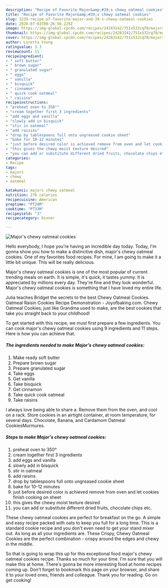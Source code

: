 ```yaml
---
description: "Recipe of Favorite Major&amp;#39;s chewy oatmeal cookies"
title: "Recipe of Favorite Major&amp;#39;s chewy oatmeal cookies"
slug: 3239-recipe-of-favorite-major-and-39-s-chewy-oatmeal-cookies
date: 2020-07-03T00:26:56.225Z
image: https://img-global.cpcdn.com/recipes/24283142/751x532cq70/majors-chewy-oatmeal-cookies-recipe-main-photo.jpg
thumbnail: https://img-global.cpcdn.com/recipes/24283142/751x532cq70/majors-chewy-oatmeal-cookies-recipe-main-photo.jpg
cover: https://img-global.cpcdn.com/recipes/24283142/751x532cq70/majors-chewy-oatmeal-cookies-recipe-main-photo.jpg
author: Loretta Young
ratingvalue: 3.3
reviewcount: 11
recipeingredient:
- " soft butter"
- " brown sugar"
- " granulated sugar"
- " eggs"
- " vanilla"
- " bisquick"
- " cinnamon"
- " quick cook oatmeal"
- " raisins"
recipeinstructions:
- "preheat oven to 350°"
- "cream together first 3 ingredients"
- "add eggs and vanilla"
- "slowly add in bisquick"
- "stir in oatmeal"
- "add raisins"
- "drop by tablespoons full onto ungreased cookie sheet"
- "bake for 10-12 minutes"
- "just before desired color is achieved remove from oven and let cookies finish cooking on sheet"
- "this gives the chewy moist texture desired"
- "you can add or substitute different dried fruits, chocolate chips etc."
categories:
- Recipe
tags:
- majors
- chewy
- oatmeal

katakunci: majors chewy oatmeal 
nutrition: 276 calories
recipecuisine: American
preptime: "PT24M"
cooktime: "PT33M"
recipeyield: "3"
recipecategory: Dinner

---
```



![Major&#39;s chewy oatmeal cookies](https://img-global.cpcdn.com/recipes/24283142/751x532cq70/majors-chewy-oatmeal-cookies-recipe-main-photo.jpg)

Hello everybody, I hope you're having an incredible day today. Today, I'm gonna show you how to make a distinctive dish, major&#39;s chewy oatmeal cookies. One of my favorites food recipes. For mine, I am going to make it a little bit unique. This will be really delicious.

Major&#39;s chewy oatmeal cookies is one of the most popular of current trending meals on earth. It is simple, it's quick, it tastes yummy. It is appreciated by millions every day. They're fine and they look wonderful. Major&#39;s chewy oatmeal cookies is something that I have loved my entire life.

Julia teaches Bridget the secrets to the best Chewy Oatmeal Cookies. Oatmeal Raisin Cookies Recipe Demonstration - Joyofbaking.com. Chewy Oatmeal Cookies, just like Grandma used to make, are the best cookies that take you straight back to your childhood!


To get started with this recipe, we must first prepare a few ingredients. You can cook major&#39;s chewy oatmeal cookies using 9 ingredients and 11 steps. Here is how you can achieve that.

<!--inarticleads1-->

##### The ingredients needed to make Major&#39;s chewy oatmeal cookies:

1. Make ready  soft butter
1. Prepare  brown sugar
1. Prepare  granulated sugar
1. Take  eggs
1. Get  vanilla
1. Take  bisquick
1. Get  cinnamon
1. Take  quick cook oatmeal
1. Take  raisins


I always love being able to share a. Remove them from the oven, and cool on a rack. Store cookies in an airtight container, at room temperature, for several days. Chocolate, Banana, and Cardamom Oatmeal CookiesMurmures. 

<!--inarticleads2-->

##### Steps to make Major&#39;s chewy oatmeal cookies:

1. preheat oven to 350°
1. cream together first 3 ingredients
1. add eggs and vanilla
1. slowly add in bisquick
1. stir in oatmeal
1. add raisins
1. drop by tablespoons full onto ungreased cookie sheet
1. bake for 10-12 minutes
1. just before desired color is achieved remove from oven and let cookies finish cooking on sheet
1. this gives the chewy moist texture desired
1. you can add or substitute different dried fruits, chocolate chips etc.


These chewy oatmeal cookies are perfect for breakfast on the go. A simple and easy recipe packed with oats to keep you full for a long time. This is a standard cookie recipe and you don&#39;t even need to get your stand mixer out. As long as all your ingredients are. These Crispy, Chewy Oatmeal Cookies are the perfect combination - crispy around the edges and chewy in the middle. 

So that is going to wrap this up for this exceptional food major&#39;s chewy oatmeal cookies recipe. Thanks so much for your time. I'm sure that you will make this at home. There's gonna be more interesting food at home recipes coming up. Don't forget to bookmark this page on your browser, and share it to your loved ones, friends and colleague. Thank you for reading. Go on get cooking!
